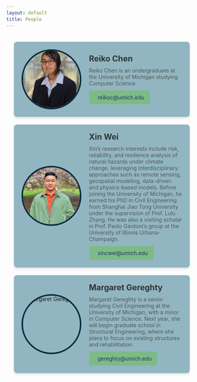 ```yaml
---
layout: default
title: People
---
```


<head>
    <link href="https://cdnjs.cloudflare.com/ajax/libs/font-awesome/5.15.4/css/all.min.css" rel="stylesheet">
</head>

<main>
    <div class="staff-page">
        <div class="staff-member">
            <div class="staff-content">
                <img src="img/people/Reiko Chen-2.jpg" alt="Reiko Chen">
                <div class="staff-description">
                    <h2>Reiko Chen</h2>
                    <p>Reiko Chen is an undergraduate at the University of Michigan studying Computer Science.</p>
                    <a href="mailto:reikoc@umich.edu" class="email-button">
                        <i class="fa fa-envelope"></i> reikoc@umich.edu
                    </a>
                </div>
            </div>
        </div>
        <div class="staff-member">
            <div class="staff-content">
                <img src="img/people/Wei-X-headshot-768x768.jpg" alt="Xin Wei">
                <div class="staff-description">
                    <h2>Xin Wei</h2>
                    <p>Xin’s research interests include risk, reliability, and resilience analysis of natural hazards under climate change, leveraging interdisciplinary approaches such as remote sensing, geospatial modeling, data-driven and physics-based models. Before joining the University of Michigan, he earned his PhD in Civil Engineering from Shanghai Jiao Tong University under the supervision of Prof. Lulu Zhang. He was also a visiting scholar in Prof. Paolo Gardoni’s group at the University of Illinois Urbana-Champaign.</p>
                    <a href="mailto:xincwei@umich.edu" class="email-button">
                        <i class="fa fa-envelope"></i> xincwei@umich.edu
                    </a>
                </div>
            </div>
        </div>
        <div class="staff-member">
            <div class="staff-content">
                <img src="img/people/M8.JPG" alt="Margaret Gereghty">
                <div class="staff-description">
                    <h2>Margaret Gereghty</h2>
                    <p>Margaret Gereghty is a senior studying Civil Engineering at the University of Michigan, with a minor in Computer Science. Next year, she will begin graduate school in Structural Engineering, where she plans to focus on existing structures and rehabilitation.</p>
                    <a href="mailto:gereghty@umich.edu" class="email-button">
                        <i class="fa fa-envelope"></i> gereghty@umich.edu
                    </a>
                </div>
            </div>
        </div>
        <!-- Add more staff-member sections as needed -->
    </div>
</main>

<style>
.staff-page {
    display: flex;
    flex-direction: column;
    gap: 20px;
    padding: 20px;
}

.staff-member {
    padding: 20px;
    border-radius: 8px;
    display: flex;
    flex-direction: column;
    box-shadow: 0 4px 6px rgba(0, 0, 0, 0.1);
    background-color: #91B6C2;;
}

/* .staff-member:nth-child(odd) {
    background-color: #e3f2fd;
} */

/* .staff-member:nth-child(even) {
    background-color: #ffecb3;
} */

.staff-content {
    display: flex;
    align-items: center;
    gap: 20px;
}

/* .staff-content.reverse {
    flex-direction: row-reverse;
} */

.staff-description {
    flex: 1;
    text-align: left;
}

.staff-description h2 {
    margin: 0;
    font-size: 1.5em;
    color: #333;
}

.staff-description p {
    margin: 10px 0;
    color: #555;
}

.staff-description .email-button {
    display: inline-flex;
    align-items: center;
    gap: 8px;
    background-color: #7DBA87;
    color: #1C375F;
    padding: 10px 15px;
    text-decoration: none;
    border-radius: 4px;
    transition: background-color 0.3s;
}

.staff-description .email-button:hover {
    background-color: #468EA6;
}

.staff-description .email-button i {
    font-size: 1.2em;
}

.staff-content img {
    width: 150px;
    height: 150px;
    object-fit: cover;
    border-radius: 50%;
    border: 4px solid #0A2A3A;
}
</style>